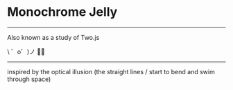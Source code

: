 # Monochrome Jelly
------------

Also known as a study of Two.js

\ ゜o゜)ノ 🔳🔲

------------

inspired by the optical illusion (the straight lines / start to bend and swim through space)
